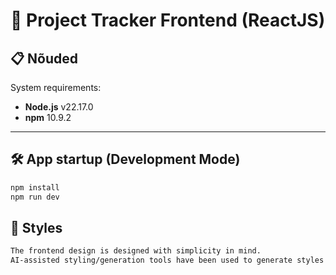# 🚀 Project Tracker Frontend (ReactJS)

## 📋 Nõuded

System requirements:

* **Node.js** v22.17.0
* **npm** 10.9.2

---

## 🛠 App startup (Development Mode)

```bash
npm install
npm run dev
```

## 🎨 Styles

```bash
The frontend design is designed with simplicity in mind. 
AI-assisted styling/generation tools have been used to generate styles and design components to ensure a fast and modern visual aesthetic.
```